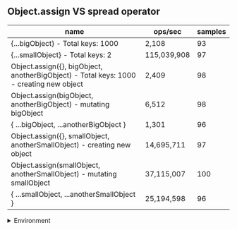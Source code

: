 ## Object.assign VS spread operator

|name|ops/sec|samples|
|-|-|-|
|{...bigObject} - Total keys: 1000|2,108|93|
|{...smallObject} - Total keys: 2|115,039,908|97|
|Object.assign({}, bigObject, anotherBigObject) - Total keys: 1000 - creating new object|2,409|98|
|Object.assign(bigObject, anotherBigObject) - mutating bigObject|6,512|98|
|{ ...bigObject, ...anotherBigObject }|1,301|96|
|Object.assign({}, smallObject, anotherSmallObject) - creating new object|14,695,711|97|
|Object.assign(smallObject, anotherSmallObject) - mutating smallObject|37,115,007|100|
|{ ...smallObject, ...anotherSmallObject }|25,194,598|96|


<details>
<summary>Environment</summary>

* __Machine:__ linux x64 | 4 vCPUs | 15.2GB Mem
* __Run:__ Sat May 04 2024 00:46:40 GMT+0000 (Coordinated Universal Time)
</details>

<!--
{"environment":{"platform":"linux","arch":"x64","cpus":4,"totalMemory":15.245216369628906},"benchmarks":[{"name":"{...bigObject} - Total keys: 1000","opsSec":2107.506980874691,"samples":3},{"name":"{...smallObject} - Total keys: 2","opsSec":115039907.7869689,"samples":6},{"name":"Object.assign({}, bigObject, anotherBigObject) - Total keys: 1000 - creating new object","opsSec":2408.818169318467,"samples":3},{"name":"Object.assign(bigObject, anotherBigObject) - mutating bigObject","opsSec":6512.060866526934,"samples":3},{"name":"{ ...bigObject, ...anotherBigObject }","opsSec":1300.9708995742615,"samples":5},{"name":"Object.assign({}, smallObject, anotherSmallObject) - creating new object","opsSec":14695711.046768475,"samples":7},{"name":"Object.assign(smallObject, anotherSmallObject) - mutating smallObject","opsSec":37115006.50037351,"samples":5},{"name":"{ ...smallObject, ...anotherSmallObject }","opsSec":25194597.712129273,"samples":6}]}-->

